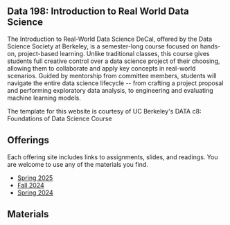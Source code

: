 <link rel="stylesheet" href="sp17/theme/css/main.css" />
<link rel="icon" type="image/x-icon" href="/favicon.ico">

## Data 198: Introduction to Real World Data Science

The Introduction to Real-World Data Science DeCal, offered by the Data Science Society at Berkeley, 
is a semester-long course focused on hands-on, project-based learning. 
Unlike traditional classes, this course gives students full creative control over a data science 
project of their choosing, allowing them to collaborate and apply key concepts in real-world scenarios. 
Guided by mentorship from committee members, students will navigate the entire data science lifecycle -- from crafting a project proposal and performing exploratory data analysis, to engineering and evaluating machine learning models. 

The template for this website is courtesy of UC Berkeley's DATA c8: Foundations of Data Science Course

Offerings
----

Each offering site includes links to assignments, slides, and readings.
You are welcome to use any of the materials you find.

-  [Spring 2025](./sp25)
-  [Fall 2024](./fa24)
-  [Spring 2024](https://jegeronimo.github.io/dss-data-198/)

Materials
---
